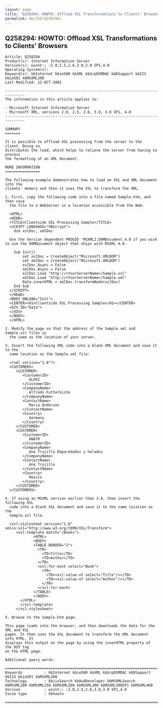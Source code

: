 ```yaml
---
layout: page
title: "Q258294: HOWTO: Offload XSL Transformations to Clients' Browsers"
permalink: kb/258/Q258294/
---
```


## Q258294: HOWTO: Offload XSL Transformations to Clients' Browsers

	Article: Q258294
	Product(s): Internet Information Server
	Version(s): winnt:; :2.0,2.5,2.6,3.0,3.0 SP1,4.0
	Operating System(s): 
	Keyword(s): kbInternet kbie500 kbXML kbGrpDSMDAC kbDSupport kbIIS kbie501 kbMSXML200
	Last Modified: 12-OCT-2001
	
	-------------------------------------------------------------------------------
	The information in this article applies to:
	
	- Microsoft Internet Information Server 
	- Microsoft XML, versions 2.0, 2.5, 2.6, 3.0, 3.0 SP1, 4.0 
	-------------------------------------------------------------------------------
	
	SUMMARY
	=======
	
	It is possible to offload XSL processing from the server to the client. Doing so
	distributes the load, which helps to relieve the server from having to process
	the formatting of an XML document.
	
	MORE INFORMATION
	================
	
	The following example demonstrates how to load an XSL and XML document into the
	clients' memory and then it uses the XSL to transform the XML.
	
	1. First, copy the following code into a file named Sample.htm, and then save
	  the file to a WebServer in a location accessible from the Web:
	
	  <HTML>
	  <HEAD>
	  <TITLE>Clientside XSL Processing Sample</TITLE>
	  <SCRIPT LANGUAGE="VBScript">
	  	dim xslDoc, xmlDoc
	
	  Use the Version dependent PROGID 'MSXML2.DOMDocument.4.0 if you wish to use the DOMDocument object that ships with MSXML 4.0.	
	
	  	Sub Init()
	  		set xslDoc = CreateObject("Microsoft.XMLDOM")
	  		set xmlDoc = CreateObject("Microsoft.XMLDOM")
	  		xslDoc.Async = False
	  		xmlDoc.Async = False
	  		xslDoc.Load "http://<YourServerName>/Sample.xsl"
	  		xmlDoc.Load "http://<YourServerName>/Sample.xml"
	  		Data.innerHTML = xmlDoc.transformNode(xslDoc)	
	  	End Sub
	  </SCRIPT>
	  </HEAD>
	  <BODY ONLOAD="Init">
	  <CENTER><H1>Clientside XSL Processing Sample</H1></CENTER>
	  <DIV ID="Data">
	  </DIV>
	  </BODY>
	  </HTML>
	
	2. Modify the page so that the address of the Sample.xml and Sample.xsl files is
	  the same as the location of your server.
	
	3. Insert the following XML code into a blank XML document and save it to the
	  same location as the Sample.xml file:
	
	  <?xml version="1.0"?>
	  <CUSTOMERS>
	     <CUSTOMER>
	        <CustomerID>
	           ALFKI
	        </CustomerID>
	        <CompanyName>
	           Alfreds Futterkiste
	        </CompanyName>
	        <ContactName>
	           Maria Anderson
	        </ContactName>
	        <Country>
	           Germany
	        </Country>
	     </CUSTOMER>
	     <CUSTOMER>
	        <CustomerID>
	           ANATR
	        </CustomerID>
	        <CompanyName>
	           Ana Trujillo Emparedados y helados
	        </CompanyName>
	        <ContactName>
	           Ana Trujillo
	        </ContactName>
	        <Country>
	           Mexico
	        </Country>
	     </CUSTOMER>
	  </CUSTOMERS>
	
	4. If using an MSXML version earlier than 3.0, then insert the following XSL
	  code into a blank XSL document and save it to the same location as the
	  Sample.xsl file.
	
	  <xsl:stylesheet version="1.0" xmlns:xsl="http://www.w3.org/1999/XSL/Transform">   
	     <xsl:template match="/Books"> 
	             <HTML>
	             <BODY>
	             <TABLE BORDER="2">
	               <TR>
	                 <TD>Title</TD>
	                 <TD>Author</TD>
	               </TR>
	               <xsl:for-each select="Book">
	                 <TR>
	                   <TD><xsl:value-of select="Title"/></TD>
	                   <TD><xsl:value-of select="Author"/></TD>
	                 </TR>
	               </xsl:for-each>
	             </TABLE>     
	             </BODY>
	       </HTML>    
	       </xsl:template>     
	     </xsl:stylesheet>
	
	5. Browse to the Sample.htm page.
	
	This page loads into the browser, and then downloads the data for the XML and XSL
	pages. It then uses the XSL document to transform the XML document into HTML. It
	displays this output on the page by using the innerHTML property of the DIV tag
	on the HTML page.
	
	Additional query words:
	
	======================================================================
	Keywords          : kbInternet kbie500 kbXML kbGrpDSMDAC kbDSupport kbIIS kbie501 kbMSXML200 
	Technology        : kbiisSearch kbAudDeveloper kbMSXMLSearch kbMSXML200 kbMSXML250 kbMSXML260 kbMSXML300 kbMSXML300SP1 kbMSXML400
	Version           : winnt:; :2.0,2.5,2.6,3.0,3.0 SP1,4.0
	Issue type        : kbhowto
	
	=============================================================================
	
